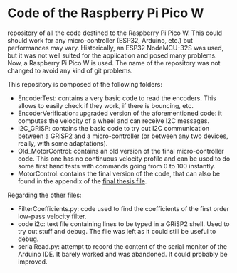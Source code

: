 # Code of the Raspberry Pi Pico W

repository of all the code destined to the Raspberry Pi Pico W. This could should work for any micro-controller (ESP32, Arduino, etc.) but performances may vary. Historically, an ESP32 NodeMCU-32S was used, but it was not well suited for the application and posed many problems. Now, a Raspberry Pi Pico W is used. The name of the repository was not changed to avoid any kind of git problems.

This repository is composed of the following folders:
  - EncoderTest: contains a very basic code to read the encoders. This allows to easily check if they work, if there is bouncing, etc.
  - EncoderVerification: upgraded version of the aforementioned code: it computes the velocity of a wheel and can receive I2C messages.
  - I2C_GRiSP: contains the basic code to try out I2C communication between a GRiSP2 and a micro-controller (or between any two devices, really, with some adaptations).
  - Old_MotorControl: contains an old version of the final micro-controller code. This one has no continuous velocity profile and can be used to do some first hand tests with commands going from 0 to 100 instantly.
  - MotorControl: contains the final version of the code, that can also be found in the appendix of the [final thesis file](https://github.com/Neackow/movement_detection/blob/main/ISENGUERRE_50041800_2024.pdf).

Regarding the other files:
  - FilterCoefficients.py: code used to find the coefficients of the first order low-pass velocity filter.
  - code i2c: text file containing lines to be typed in a GRiSP2 shell. Used to try out stuff and debug. The file was left as it could still be useful to debug.
  - serialRead.py: attempt to record the content of the serial monitor of the Arduino IDE. It barely worked and was abandoned. It could probably be improved.
